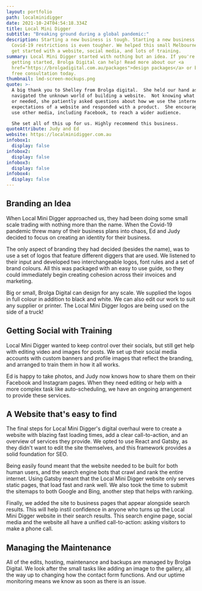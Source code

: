 ```yaml
---
layout: portfolio
path: localminidigger
date: 2021-10-24T04:54:18.334Z
title: Local Mini Digger
subtitle: "Breaking ground during a global pandemic:"
description: Starting a new business is tough. Starting a new business during
  Covid-19 restrictions is even tougher. We helped this small Melbourne business
  get started with a website, social media, and lots of training.
summary: Local Mini Digger started with nothing but an idea. If you're also
  getting started, Brolga Digital can help! Read more about our <a
  href="https://brolgadigital.com.au/packages">design packages</a> or book a
  free consultation today.
thumbnail: lmd-screen-mockups.png
quote: >-
  A big thank you to Shelley from Brolga digital.  She held our hand as we
  navigated the unknown world of building a website.  Not knowing what we wanted
  or needed, she patiently asked questions about how we use the internet and our
  expectations of a website and responded with a product.  She encouraged us to
  use other media, including Facebook, to reach a wider audience.  

  She set all of this up for us. Highly recommend this business.
quoteAttribute: Judy and Ed
website: https://localminidigger.com.au
infobox1:
  display: false
infobox2:
  display: false
infobox3:
  display: false
infobox4:
  display: false
---
```

## Branding an Idea

When Local Mini Digger approached us, they had been doing some small scale trading with nothing more than the name. When the Covid-19 pandemic threw many of their business plans into chaos, Ed and Judy decided to focus on creating an identity for their business.

The only aspect of branding they had decided (besides the name), was to use a set of logos that feature different diggers that are used. We listened to their input and developed two interchangeable logos, font rules and a set of brand colours. All this was packaged with an easy to use guide, so they could immediately begin creating cohesion across their invoices and marketing. 

Big or small, Brolga Digital can design for any scale. We supplied the logos in full colour in addition to black and white. We can also edit our work to suit any supplier or printer. The Local Mini Digger logos are being used on the side of a truck!

## Getting Social with Training

Local Mini Digger wanted to keep control over their socials, but still get help with editing video and images for posts. We set up their social media accounts with custom banners and profile images that reflect the branding, and arranged to train them in how it all works.

Ed is happy to take photos, and Judy now knows how to share them on their Facebook and Instagram pages. When they need editing or help with a more complex task like auto-scheduling, we have an ongoing arrangement to provide these services.

## A Website that's easy to find

The final steps for Local Mini Digger's digital overhaul were to create a website with blazing fast loading times, add a clear call-to-action, and an overview of services they provide. We opted to use React and Gatsby, as they didn't want to edit the site themselves, and this framework provides a solid foundation for SEO.

Being easily found meant that the website needed to be built for both human users, and the search engine bots that crawl and rank the entire internet. Using Gatsby meant that the Local Mini Digger website only serves static pages, that load fast and rank well. We also took the time to submit the sitemaps to both Google and Bing, another step that helps with ranking.

Finally, we added the site to business pages that appear alongside search results. This will help instil confidence in anyone who turns up the Local Mini Digger website in their search results. This search engine page, social media and the website all have a unified call-to-action: asking visitors to make a phone call. 

## Managing the Maintenance

All of the edits, hosting, maintenance and backups are managed by Brolga Digital. We look after the small tasks like adding an image to the gallery, all the way up to changing how the contact form functions. And our uptime monitoring means we know as soon as there is an issue.